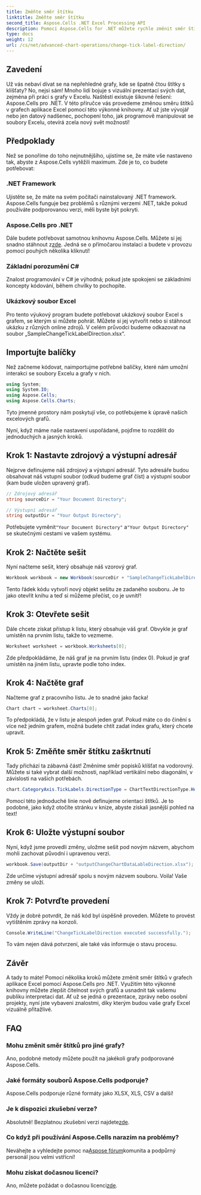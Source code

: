 ```yaml
---
title: Změňte směr štítku
linktitle: Změňte směr štítku
second_title: Aspose.Cells .NET Excel Processing API
description: Pomocí Aspose.Cells for .NET můžete rychle změnit směr štítků v grafech aplikace Excel. Pro bezproblémovou implementaci postupujte podle tohoto návodu.
type: docs
weight: 12
url: /cs/net/advanced-chart-operations/change-tick-label-direction/
---
```

## Zavedení

Už vás nebaví dívat se na nepřehledné grafy, kde se špatně čtou štítky s klíšťaty? No, nejsi sám! Mnoho lidí bojuje s vizuální prezentací svých dat, zejména při práci s grafy v Excelu. Naštěstí existuje šikovné řešení: Aspose.Cells pro .NET. V této příručce vás provedeme změnou směru štítků v grafech aplikace Excel pomocí této výkonné knihovny. Ať už jste vývojář nebo jen datový nadšenec, pochopení toho, jak programově manipulovat se soubory Excelu, otevírá zcela nový svět možností!

## Předpoklady

Než se ponoříme do toho nejnutnějšího, ujistíme se, že máte vše nastaveno tak, abyste z Aspose.Cells vytěžili maximum. Zde je to, co budete potřebovat:

### .NET Framework

Ujistěte se, že máte na svém počítači nainstalovaný .NET framework. Aspose.Cells funguje bez problémů s různými verzemi .NET, takže pokud používáte podporovanou verzi, měli byste být pokryti.

### Aspose.Cells pro .NET

Dále budete potřebovat samotnou knihovnu Aspose.Cells. Můžete si jej snadno stáhnout z[zde](https://releases.aspose.com/cells/net/). Jedná se o přímočarou instalaci a budete v provozu pomocí pouhých několika kliknutí!

### Základní porozumění C#

Znalost programování v C# je výhodná; pokud jste spokojeni se základními koncepty kódování, během chvilky to pochopíte. 

### Ukázkový soubor Excel

Pro tento výukový program budete potřebovat ukázkový soubor Excel s grafem, se kterým si můžete pohrát. Můžete si jej vytvořit nebo si stáhnout ukázku z různých online zdrojů. V celém průvodci budeme odkazovat na soubor „SampleChangeTickLabelDirection.xlsx“.

## Importujte balíčky

Než začneme kódovat, naimportujme potřebné balíčky, které nám umožní interakci se soubory Excelu a grafy v nich.

```csharp
using System;
using System.IO;
using Aspose.Cells;
using Aspose.Cells.Charts;
```

Tyto jmenné prostory nám poskytují vše, co potřebujeme k úpravě našich excelových grafů. 

Nyní, když máme naše nastavení uspořádané, pojďme to rozdělit do jednoduchých a jasných kroků.

## Krok 1: Nastavte zdrojový a výstupní adresář

Nejprve definujeme náš zdrojový a výstupní adresář. Tyto adresáře budou obsahovat náš vstupní soubor (odkud budeme graf číst) a výstupní soubor (kam bude uložen upravený graf).

```csharp
// Zdrojový adresář
string sourceDir = "Your Document Directory";

// Výstupní adresář
string outputDir = "Your Output Directory";
```

 Potřebujete vyměnit`"Your Document Directory"` a`"Your Output Directory"` se skutečnými cestami ve vašem systému. 

## Krok 2: Načtěte sešit

Nyní načteme sešit, který obsahuje náš vzorový graf. 

```csharp
Workbook workbook = new Workbook(sourceDir + "SampleChangeTickLabelDirection.xlsx");
```

Tento řádek kódu vytvoří nový objekt sešitu ze zadaného souboru. Je to jako otevřít knihu a teď si můžeme přečíst, co je uvnitř!

## Krok 3: Otevřete sešit

Dále chcete získat přístup k listu, který obsahuje váš graf. Obvykle je graf umístěn na prvním listu, takže to vezmeme.

```csharp
Worksheet worksheet = workbook.Worksheets[0];
```

Zde předpokládáme, že náš graf je na prvním listu (index 0). Pokud je graf umístěn na jiném listu, upravte podle toho index. 

## Krok 4: Načtěte graf

Načteme graf z pracovního listu. Je to snadné jako facka!

```csharp
Chart chart = worksheet.Charts[0];
```

To předpokládá, že v listu je alespoň jeden graf. Pokud máte co do činění s více než jedním grafem, možná budete chtít zadat index grafu, který chcete upravit.

## Krok 5: Změňte směr štítku zaškrtnutí

Tady přichází ta zábavná část! Změníme směr popisků klíšťat na vodorovný. Můžete si také vybrat další možnosti, například vertikální nebo diagonální, v závislosti na vašich potřebách.

```csharp
chart.CategoryAxis.TickLabels.DirectionType = ChartTextDirectionType.Horizontal;
```

Pomocí této jednoduché linie nově definujeme orientaci štítků. Je to podobné, jako když otočíte stránku v knize, abyste získali jasnější pohled na text!

## Krok 6: Uložte výstupní soubor

Nyní, když jsme provedli změny, uložme sešit pod novým názvem, abychom mohli zachovat původní i upravenou verzi.

```csharp
workbook.Save(outputDir + "outputChangeChartDataLableDirection.xlsx");
```

Zde určíme výstupní adresář spolu s novým názvem souboru. Voila! Vaše změny se uloží.

## Krok 7: Potvrďte provedení

Vždy je dobré potvrdit, že náš kód byl úspěšně proveden. Můžete to provést vytištěním zprávy na konzoli.

```csharp
Console.WriteLine("ChangeTickLabelDirection executed successfully.");
```

To vám nejen dává potvrzení, ale také vás informuje o stavu procesu. 

## Závěr

A tady to máte! Pomocí několika kroků můžete změnit směr štítků v grafech aplikace Excel pomocí Aspose.Cells pro .NET. Využitím této výkonné knihovny můžete zlepšit čitelnost svých grafů a usnadnit tak vašemu publiku interpretaci dat. Ať už se jedná o prezentace, zprávy nebo osobní projekty, nyní jste vybaveni znalostmi, díky kterým budou vaše grafy Excel vizuálně přitažlivé.

## FAQ

### Mohu změnit směr štítků pro jiné grafy?  
Ano, podobné metody můžete použít na jakékoli grafy podporované Aspose.Cells.

### Jaké formáty souborů Aspose.Cells podporuje?  
Aspose.Cells podporuje různé formáty jako XLSX, XLS, CSV a další!

### Je k dispozici zkušební verze?  
 Absolutně! Bezplatnou zkušební verzi najdete[zde](https://releases.aspose.com/).

### Co když při používání Aspose.Cells narazím na problémy?  
 Neváhejte a vyhledejte pomoc na[Aspose fórum](https://forum.aspose.com/c/cells/9)komunita a podpůrný personál jsou velmi vstřícní!

### Mohu získat dočasnou licenci?  
 Ano, můžete požádat o dočasnou licenci[zde](https://purchase.aspose.com/temporary-license/).